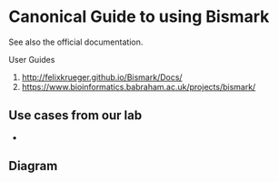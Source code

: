# Canonical Guide to using Bismark

See also the official documentation.

User Guides

1) http://felixkrueger.github.io/Bismark/Docs/
2) https://www.bioinformatics.babraham.ac.uk/projects/bismark/


## Use cases from our lab

- 





## Diagram 


